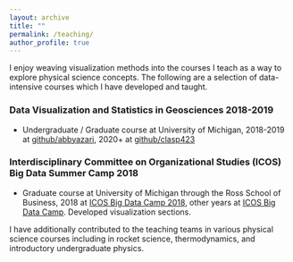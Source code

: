 ```yaml
---
layout: archive
title: ""
permalink: /teaching/
author_profile: true
---
```


I enjoy weaving visualization methods into the courses I teach as a way to explore physical science concepts. The following are a selection of data-intensive courses which I have developed and taught.

### Data Visualization and Statistics in Geosciences 2018-2019
- Undergraduate / Graduate course at University of Michigan, 2018-2019 at [github/abbyazari](https://github.com/abbyazari/data_vis_statistics_geosciences), 2020+ at [github/clasp423](https://github.com/clasp423/data_vis_statistics_geosciences)


### Interdisciplinary Committee on Organizational Studies (ICOS) Big Data Summer Camp 2018
- Graduate course at University of Michigan through the Ross School of Business, 2018 at [ICOS Big Data Camp 2018](https://icosbigdatacamp.github.io/2018-summer-camp/), other years at [ICOS Big Data Camp](https://icosbigdatacamp.github.io). Developed visualization sections.

I have additionally contributed to the teaching teams in various physical science courses including in rocket science, thermodynamics, and introductory undergraduate physics. 

